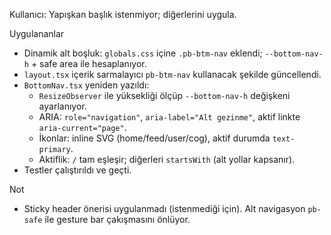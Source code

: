 Kullanıcı: Yapışkan başlık istenmiyor; diğerlerini uygula.

Uygulananlar
- Dinamik alt boşluk: `globals.css` içine `.pb-btm-nav` eklendi; `--bottom-nav-h` + safe area ile hesaplanıyor.
- `layout.tsx` içerik sarmalayıcı `pb-btm-nav` kullanacak şekilde güncellendi.
- `BottomNav.tsx` yeniden yazıldı:
  - `ResizeObserver` ile yüksekliği ölçüp `--bottom-nav-h` değişkeni ayarlanıyor.
  - ARIA: `role="navigation"`, `aria-label="Alt gezinme"`, aktif linkte `aria-current="page"`.
  - İkonlar: inline SVG (home/feed/user/cog), aktif durumda `text-primary`.
  - Aktiflik: `/` tam eşleşir; diğerleri `startsWith` (alt yollar kapsanır).
- Testler çalıştırıldı ve geçti.

Not
- Sticky header önerisi uygulanmadı (istenmediği için). Alt navigasyon `pb-safe` ile gesture bar çakışmasını önlüyor.

